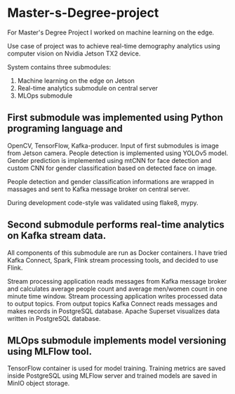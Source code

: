 # Master-s-Degree-project
For Master's Degree Project I worked on machine learning on the edge.


Use case of project was to achieve real-time demography analytics using computer vision on Nvidia Jetson TX2 device.


System contains three submodules:
 1. Machine learning on the edge on Jetson
 2. Real-time analytics submodule on central server
 3. MLOps submodule

### 





## First submodule was implemented using Python programing language and

OpenCV, TensorFlow, Kafka-producer.
Input of first submodules is image from Jetson camera. 
People detection is implemented using YOLOv5 model.
Gender prediction is implemented using mtCNN for face detection and
custom CNN for gender classification based on detected face on image.

People detection and gender classification informations are wrapped in 
massages and sent to Kafka message broker on central server.

During development code-style was validated using flake8, mypy.



## Second submodule performs real-time analytics on Kafka stream data.

All components of this submodule are run as Docker containers.
I have tried Kafka Connect, Spark, Flink stream processing tools, and
decided to use Flink.

Stream processing application reads messages from Kafka message broker
and calculates average people count and average men/women
count in one minute time window. Stream processing application writes processed data to
output topics. From output topics Kafka Connect reads messages and makes 
records in PostgreSQL database. Apache Superset visualizes data written in PostgreSQL database.



## MLOps submodule implements model versioning using MLFlow tool.

TensorFlow container is used for model training.
Training metrics are saved inside PostgreSQL using MLFlow server and
trained models are saved in MinIO object storage.
